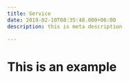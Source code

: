 ```yaml
---
title: Service
date: 2019-02-10T08:35:48.000+06:00
description: this is meta description

---
```

# This is an example